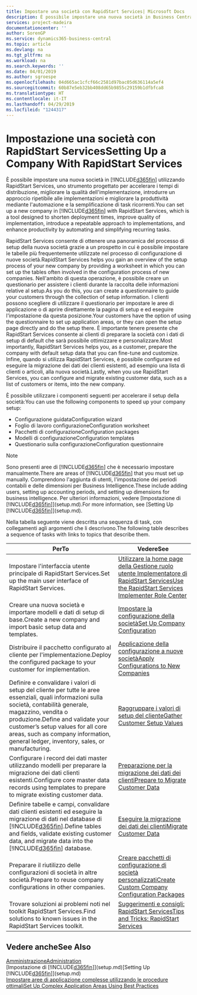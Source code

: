 ```yaml
---
title: Impostare una società con RapidStart Services| Microsoft Docs
description: È possibile impostare una nuova società in Business Central utilizzando RapidStart Services, uno strumento progettato per accelerare i tempi di distribuzione, migliorare la qualità dell'implementazione, introdurre un approccio ripetibile alle implementazioni e migliorare la produttività mediante l'automazione e la semplificazione di task ricorrenti.
services: project-madeira
documentationcenter: ''
author: SorenGP
ms.service: dynamics365-business-central
ms.topic: article
ms.devlang: na
ms.tgt_pltfrm: na
ms.workload: na
ms.search.keywords: ''
ms.date: 04/01/2019
ms.author: sgroespe
ms.openlocfilehash: 04d665ac1cfcf66c2581d97bac05d636114a5ef4
ms.sourcegitcommit: 60b87e5eb32bb408dd65b9855c29159b1dfbfca8
ms.translationtype: HT
ms.contentlocale: it-IT
ms.lasthandoff: 04/29/2019
ms.locfileid: "1244317"
---
```

# <a name="setting-up-a-company-with-rapidstart-services"></a><span data-ttu-id="2570b-103">Impostazione una società con RapidStart Services</span><span class="sxs-lookup"><span data-stu-id="2570b-103">Setting Up a Company With RapidStart Services</span></span>
<span data-ttu-id="2570b-104">È possibile impostare una nuova società in [!INCLUDE[d365fin](includes/d365fin_md.md)] utilizzando RapidStart Services, uno strumento progettato per accelerare i tempi di distribuzione, migliorare la qualità dell'implementazione, introdurre un approccio ripetibile alle implementazioni e migliorare la produttività mediante l'automazione e la semplificazione di task ricorrenti.</span><span class="sxs-lookup"><span data-stu-id="2570b-104">You can set up a new company in [!INCLUDE[d365fin](includes/d365fin_md.md)] with RapidStart Services, which is a tool designed to shorten deployment times, improve quality of implementation, introduce a repeatable approach to implementations, and enhance productivity by automating and simplifying recurring tasks.</span></span>  

<span data-ttu-id="2570b-105">RapidStart Services consente di ottenere una panoramica del processo di setup della nuova società grazie a un prospetto in cui è possibile impostare le tabelle più frequentemente utilizzate nel processo di configurazione di nuove società.</span><span class="sxs-lookup"><span data-stu-id="2570b-105">RapidStart Services helps you gain an overview of the setup process of your new company by providing a worksheet in which you can set up the tables often involved in the configuration process of new companies.</span></span> <span data-ttu-id="2570b-106">Nell'ambito di questa operazione, è possibile creare un questionario per assistere i clienti durante la raccolta delle informazioni relative al setup.</span><span class="sxs-lookup"><span data-stu-id="2570b-106">As you do this, you can create a questionnaire to guide your customers through the collection of setup information.</span></span> <span data-ttu-id="2570b-107">I clienti possono scegliere di utilizzare il questionario per impostare le aree di applicazione o di aprire direttamente la pagina di setup e ed eseguire l'impostazione da questa posizione.</span><span class="sxs-lookup"><span data-stu-id="2570b-107">Your customers have the option of using the questionnaire to set up application areas, or they can open the setup page directly and do the setup there.</span></span> <span data-ttu-id="2570b-108">È importante tenere presente che RapidStart Services consente ai clienti di preparare la società con i dati di setup di default che sarà possibile ottimizzare e personalizzare.</span><span class="sxs-lookup"><span data-stu-id="2570b-108">Most importantly, RapidStart Services helps you, as a customer, prepare the company with default setup data that you can fine-tune and customize.</span></span> <span data-ttu-id="2570b-109">Infine, quando si utilizza RapidStart Services, è possibile configurare ed eseguire la migrazione dei dati dei clienti esistenti, ad esempio una lista di clienti o articoli, alla nuova società.</span><span class="sxs-lookup"><span data-stu-id="2570b-109">Lastly, when you use RapidStart Services, you can configure and migrate existing customer data, such as a list of customers or items, into the new company.</span></span>

<span data-ttu-id="2570b-110">È possibile utilizzare i componenti seguenti per accelerare il setup della società:</span><span class="sxs-lookup"><span data-stu-id="2570b-110">You can use the following components to speed up your company setup:</span></span>  

-   <span data-ttu-id="2570b-111">Configurazione guidata</span><span class="sxs-lookup"><span data-stu-id="2570b-111">Configuration wizard</span></span>  
-   <span data-ttu-id="2570b-112">Foglio di lavoro configurazione</span><span class="sxs-lookup"><span data-stu-id="2570b-112">Configuration worksheet</span></span>  
-   <span data-ttu-id="2570b-113">Pacchetti di configurazione</span><span class="sxs-lookup"><span data-stu-id="2570b-113">Configuration packages</span></span>  
-   <span data-ttu-id="2570b-114">Modelli di configurazione</span><span class="sxs-lookup"><span data-stu-id="2570b-114">Configuration templates</span></span>  
-   <span data-ttu-id="2570b-115">Questionario sulla configurazione</span><span class="sxs-lookup"><span data-stu-id="2570b-115">Configuration questionnaire</span></span>  

> [!Note]  
>  <span data-ttu-id="2570b-116">Sono presenti aree di [!INCLUDE[d365fin](includes/d365fin_md.md)] che è necessario impostare manualmente.</span><span class="sxs-lookup"><span data-stu-id="2570b-116">There are areas of [!INCLUDE[d365fin](includes/d365fin_md.md)] that you must set up manually.</span></span> <span data-ttu-id="2570b-117">Comprendono l'aggiunta di utenti, l'impostazione dei periodi contabili e delle dimensioni per Business Intelligence.</span><span class="sxs-lookup"><span data-stu-id="2570b-117">These include adding users, setting up accounting periods, and setting up dimensions for business intelligence.</span></span> <span data-ttu-id="2570b-118">Per ulteriori informazioni, vedere [Impostazione di [!INCLUDE[d365fin](includes/d365fin_md.md)]](setup.md).</span><span class="sxs-lookup"><span data-stu-id="2570b-118">For more information, see [Setting Up [!INCLUDE[d365fin](includes/d365fin_md.md)]](setup.md).</span></span>

 <span data-ttu-id="2570b-119">Nella tabella seguente viene descritta una sequenza di task, con collegamenti agli argomenti che li descrivono.</span><span class="sxs-lookup"><span data-stu-id="2570b-119">The following table describes a sequence of tasks with links to topics that describe them.</span></span>

|<span data-ttu-id="2570b-120">**Per**</span><span class="sxs-lookup"><span data-stu-id="2570b-120">**To**</span></span>|<span data-ttu-id="2570b-121">**Vedere**</span><span class="sxs-lookup"><span data-stu-id="2570b-121">**See**</span></span>|  
|------------|-------------|  
|<span data-ttu-id="2570b-122">Impostare l'interfaccia utente principale di RapidStart Services.</span><span class="sxs-lookup"><span data-stu-id="2570b-122">Set up the main user interface of RapidStart Services.</span></span>|[<span data-ttu-id="2570b-123">Utilizzare la home page della Gestione ruolo utente Implementatore di RapidStart Services</span><span class="sxs-lookup"><span data-stu-id="2570b-123">Use the RapidStart Services Implementer Role Center</span></span>](admin-how-to-use-the-rapidstart-services-role-center-to-track-progress.md)|  
|<span data-ttu-id="2570b-124">Creare una nuova società e importare modelli e dati di setup di base.</span><span class="sxs-lookup"><span data-stu-id="2570b-124">Create a new company and import basic setup data and templates.</span></span>|[<span data-ttu-id="2570b-125">Impostare la configurazione della società</span><span class="sxs-lookup"><span data-stu-id="2570b-125">Set Up Company Configuration</span></span>](admin-set-up-company-configuration.md)|  
|<span data-ttu-id="2570b-126">Distribuire il pacchetto configurato al cliente per l'implementazione.</span><span class="sxs-lookup"><span data-stu-id="2570b-126">Deploy the configured package to your customer for implementation.</span></span>|[<span data-ttu-id="2570b-127">Applicazione della configurazione a nuove società</span><span class="sxs-lookup"><span data-stu-id="2570b-127">Apply Configurations to New Companies</span></span>](admin-apply-configuration-to-new-companies.md)|
|<span data-ttu-id="2570b-128">Definire e convalidare i valori di setup del cliente per tutte le aree essenziali, quali informazioni sulla società, contabilità generale, magazzino, vendita o produzione.</span><span class="sxs-lookup"><span data-stu-id="2570b-128">Define and validate your customer’s setup values for all core areas, such as company information, general ledger, inventory, sales, or manufacturing.</span></span>|[<span data-ttu-id="2570b-129">Raggruppare i valori di setup del cliente</span><span class="sxs-lookup"><span data-stu-id="2570b-129">Gather Customer Setup Values</span></span>](admin-gather-customer-setup-values.md)|  
|<span data-ttu-id="2570b-130">Configurare i record dei dati master utilizzando modelli per preparare la migrazione dei dati clienti esistenti.</span><span class="sxs-lookup"><span data-stu-id="2570b-130">Configure core master data records using templates to prepare to migrate existing customer data.</span></span>|[<span data-ttu-id="2570b-131">Preparazione per la migrazione dei dati dei clienti</span><span class="sxs-lookup"><span data-stu-id="2570b-131">Prepare to Migrate Customer Data</span></span>](admin-use-templates-to-prepare-customer-data-for-migration.md)|  
|<span data-ttu-id="2570b-132">Definire tabelle e campi, convalidare dati clienti esistenti ed eseguire la migrazione di dati nel database di [!INCLUDE[d365fin](includes/d365fin_md.md)].</span><span class="sxs-lookup"><span data-stu-id="2570b-132">Define tables and fields, validate existing customer data, and migrate data into the [!INCLUDE[d365fin](includes/d365fin_md.md)] database.</span></span>|[<span data-ttu-id="2570b-133">Eseguire la migrazione dei dati dei clienti</span><span class="sxs-lookup"><span data-stu-id="2570b-133">Migrate Customer Data</span></span>](admin-migrate-customer-data.md)|
|<span data-ttu-id="2570b-134">Preparare il riutilizzo delle configurazioni di società in altre società.</span><span class="sxs-lookup"><span data-stu-id="2570b-134">Prepare to reuse company configurations in other companies.</span></span>|[<span data-ttu-id="2570b-135">Creare pacchetti di configurazione di società personalizzati</span><span class="sxs-lookup"><span data-stu-id="2570b-135">Create Custom Company Configuration Packages</span></span>](admin-how-to-create-custom-company-configuration-packages.md)|
|<span data-ttu-id="2570b-136">Trovare soluzioni ai problemi noti nel toolkit RapidStart Services.</span><span class="sxs-lookup"><span data-stu-id="2570b-136">Find solutions to known issues in the RapidStart Services toolkit.</span></span>|[<span data-ttu-id="2570b-137">Suggerimenti e consigli: RapidStart Services</span><span class="sxs-lookup"><span data-stu-id="2570b-137">Tips and Tricks: RapidStart Services</span></span>](admin-tips-and-tricks-rapidstart-services.md)|  

## <a name="see-also"></a><span data-ttu-id="2570b-138">Vedere anche</span><span class="sxs-lookup"><span data-stu-id="2570b-138">See Also</span></span>  
[<span data-ttu-id="2570b-139">Amministrazione</span><span class="sxs-lookup"><span data-stu-id="2570b-139">Administration</span></span>](admin-setup-and-administration.md)  
<span data-ttu-id="2570b-140">[Impostazione di [!INCLUDE[d365fin](includes/d365fin_md.md)]](setup.md)</span><span class="sxs-lookup"><span data-stu-id="2570b-140">[Setting Up [!INCLUDE[d365fin](includes/d365fin_md.md)]](setup.md)</span></span>  
[<span data-ttu-id="2570b-141">Impostare aree di applicazione complesse utilizzando le procedure ottimali</span><span class="sxs-lookup"><span data-stu-id="2570b-141">Set Up Complex Application Areas Using Best Practices</span></span>](set-up-complex-application-areas-using-best-practices.md)   
